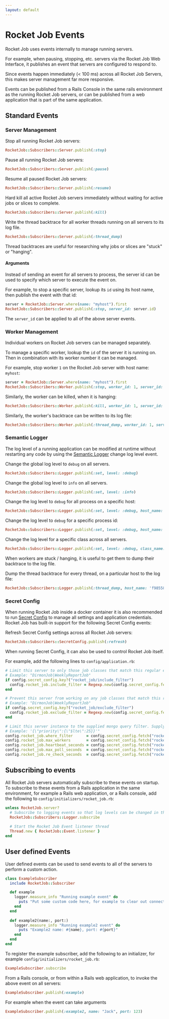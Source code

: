 ```yaml
---
layout: default
---
```


# Rocket Job Events

Rocket Job uses events internally to manage running servers.

For example, when pausing, stopping, etc. servers via the Rocket Job Web Interface, it publishes an event that
servers are configured to respond to. 

Since events happen immediately (< 100 ms) across all Rocket Job Servers, this makes server management far more 
responsive.

Events can be published from a Rails Console in the same rails environment as the running Rocket Job servers,
or can be published from a web application that is part of the same application.

## Standard Events

### Server Management

Stop all running Rocket Job servers:

~~~ruby
RocketJob::Subscribers::Server.publish(:stop)
~~~

Pause all running Rocket Job servers:

~~~ruby
RocketJob::Subscribers::Server.publish(:pause)
~~~

Resume all paused Rocket Job servers:

~~~ruby
RocketJob::Subscribers::Server.publish(:resume)
~~~

Hard kill all active Rocket Job servers immediately without waiting for active jobs or slices to complete.

~~~ruby
RocketJob::Subscribers::Server.publish(:kill)
~~~

Write the thread backtrace for all worker threads running on all servers to its log file. 

~~~ruby
RocketJob::Subscribers::Server.publish(:thread_dump)
~~~

Thread backtraces are useful for researching why jobs or slices are "stuck" or "hanging".

#### Arguments

Instead of sending an event for all servers to process, the server id can be used to specify which server
to execute the event on.

For example, to stop a specific server, lookup its `id` using its host name, then publish the event with that id:

~~~ruby
server = RocketJob::Server.where(name: "myhost").first
RocketJob::Subscribers::Server.publish(:stop, server_id: server.id)
~~~

The `server_id` can be applied to all of the above server events.

### Worker Management

Individual workers on Rocket Job servers can be managed separately.

To manage a specific worker, lookup the `id` of the server it is running on. Then in combination with its worker
number it can be managed.

For example, stop worker `1` on the Rocket Job server with host name: `myhost`:

~~~ruby
server = RocketJob::Server.where(name: "myhost").first
RocketJob::Subscribers::Worker.publish(:stop, worker_id: 1, server_id: server.id)
~~~

Similarly, the worker can be killed, when it is hanging:

~~~ruby
RocketJob::Subscribers::Worker.publish(:kill, worker_id: 1, server_id: server.id)
~~~

Similarly, the worker's backtrace can be written to its log file:

~~~ruby
RocketJob::Subscribers::Worker.publish(:thread_dump, worker_id: 1, server_id: server.id)
~~~

### Semantic Logger

The log level of a running application can be modified at runtime without restarting any code by using the
[Semantic Logger](https://logger.rocketjob.io) change log level event.

Change the global log level to `debug` on all servers.

~~~ruby
RocketJob::Subscribers::Logger.publish(:set, level: :debug)
~~~

Change the global log level to `info` on all servers.

~~~ruby
RocketJob::Subscribers::Logger.publish(:set, level: :info)
~~~

Change the log level to `debug` for all process on a specific host:

~~~ruby
RocketJob::Subscribers::Logger.publish(:set, level: :debug, host_name: "server1.company.com")
~~~

Change the log level to `debug` for a specific process id:

~~~ruby
RocketJob::Subscribers::Logger.publish(:set, level: :debug, host_name: "server1.company.com", pid: 34567)
~~~

Change the log level for a specific class across all servers.

~~~ruby
RocketJob::Subscribers::Logger.publish(:set, level: :debug, class_name: "RocketJob::Supervisor")
~~~

When workers are stuck / hanging, it is useful to get them to dump their backtrace to the log file.

Dump the thread backtrace for every thread, on a particular host to the log file:
~~~ruby
RocketJob::Subscribers::Logger.publish(:thread_dump, host_name: 'f98558c72ef7')
~~~

### Secret Config

When running Rocket Job inside a docker container it is also recommended to run [Secret Config](https://config.rocketjob.io) to manage all
settings and application credentials. Rocket Job has built-in support for the following Secret Config events:

Refresh Secret Config settings across all Rocket Job servers:

~~~ruby
RocketJob::Subscribers::SecretConfig.publish(:refresh)
~~~

When running Secret Config, it can also be used to control Rocket Job itself.

For example, add the following lines to `config/application.rb`:

~~~ruby
# Limit this server to only those job classes that match this regular expression (case-insensitive).
# Example: "DirmonJob|WeeklyReportJob"
if config.secret_config.key?("rocket_job/include_filter")
  config.rocket_job.include_filter = Regexp.new(config.secret_config.fetch("rocket_job/include_filter"), true)
end

# Prevent this server from working on any job classes that match this regular expression (case-insensitive).
# Example: "DirmonJob|WeeklyReportJob"
if config.secret_config.key?("rocket_job/exclude_filter")
  config.rocket_job.exclude_filter = Regexp.new(config.secret_config.fetch("rocket_job/exclude_filter"), true)
end

# Limit this server instance to the supplied mongo query filter. Supply as a string in JSON format.
# Example: '{\"priority\":{\"$lte\":25}}'"
config.rocket_job.where_filter      = config.secret_config.fetch("rocket_job/where_filter", type: :json, default: nil)
config.rocket_job.max_workers       = config.secret_config.fetch("rocket_job/max_workers", type: :integer, default: 10)
config.rocket_job.heartbeat_seconds = config.secret_config.fetch("rocket_job/heartbeat_seconds", type: :float, default: 15.0)
config.rocket_job.max_poll_seconds  = config.secret_config.fetch("rocket_job/max_poll_seconds", type: :float, default: 5.0)
config.rocket_job.re_check_seconds  = config.secret_config.fetch("rocket_job/re_check_seconds", type: :float, default: 60.0)
~~~

## Subscribing to events

All Rocket Job servers automatically subscribe to these events on startup. To subscribe to these events from a Rails
application in the same environment, for example a Rails web application, or a Rails console, 
add the following to `config/initializers/rocket_job.rb`:

~~~ruby
unless RocketJob.server?
  # Subscribe to logging events so that log levels can be changed in this process
  RocketJob::Subscribers::Logger.subscribe
  
  # Start the Rocket Job Event listener thread
  Thread.new { RocketJob::Event.listener }
end
~~~

## User defined Events

User defined events can be used to send events to all of the servers to perform a custom action.

~~~ruby
class ExampleSubscriber
  include RocketJob::Subscriber

  def example
    logger.measure_info "Running example event" do
      puts "Put some custom code here, for example to clear out connection pools, etc..."
    end
  end
  
  def example2(name:, port:)
    logger.measure_info "Running example2 event" do
      puts "Example2 name: #{name}, port: #{port}"
    end
  end
end
~~~

To register the example subscriber, add the following to an initializer, for example `config/initializers/rocket_job.rb`:

~~~ruby
ExampleSubscriber.subscribe
~~~

From a Rails console, or from within a Rails web application, to invoke the above event on all servers:

~~~ruby
ExampleSubscriber.publish(:example)
~~~

For example when the event can take arguments

~~~ruby
ExampleSubscriber.publish(:example2, name: "Jack", port: 123)
~~~
